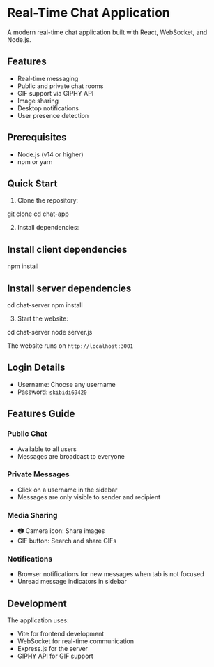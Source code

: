 # Real-Time Chat Application

A modern real-time chat application built with React, WebSocket, and Node.js.

## Features

- Real-time messaging
- Public and private chat rooms
- GIF support via GIPHY API
- Image sharing
- Desktop notifications
- User presence detection

## Prerequisites

- Node.js (v14 or higher)
- npm or yarn

## Quick Start

1. Clone the repository:

git clone <repository-url>
cd chat-app

2. Install dependencies:

## Install client dependencies

npm install

## Install server dependencies

cd chat-server
npm install


3. Start the website:

cd chat-server
node server.js

The website runs on `http://localhost:3001`

## Login Details

- Username: Choose any username
- Password: `skibidi69420`

## Features Guide

### Public Chat

- Available to all users
- Messages are broadcast to everyone

### Private Messages

- Click on a username in the sidebar
- Messages are only visible to sender and recipient

### Media Sharing

- 📷 Camera icon: Share images
- GIF button: Search and share GIFs

### Notifications

- Browser notifications for new messages when tab is not focused
- Unread message indicators in sidebar

## Development

The application uses:
- Vite for frontend development
- WebSocket for real-time communication
- Express.js for the server
- GIPHY API for GIF support
